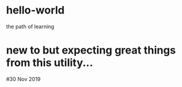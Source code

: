 # hello-world
the path of learning
# new to but expecting great things from this utility...
#30 Nov 2019
